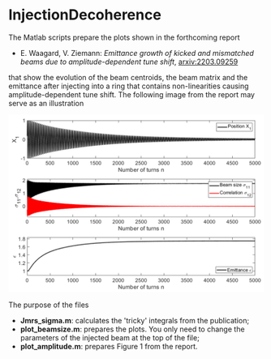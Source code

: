 # InjectionDecoherence
The Matlab scripts prepare the plots shown in the forthcoming report 

- E. Waagard, V. Ziemann: *Emittance growth of kicked and mismatched beams due to amplitude-dependent tune shift*, [arxiv:2203.09259](https://arxiv.org/abs/2203.09259)

that show the evolution of the beam centroids, the beam matrix and the emittance after injecting into a ring 
that contains non-linearities causing amplitude-dependent tune shift. The following image from the report may serve as an illustration

![Figure4](emittance_growth_mismatch_and_steering.png)

The purpose of the files

  - **Jmrs_sigma.m**: calculates the 'tricky' integrals from the publication;
  - **plot_beamsize.m**: prepares the plots. You only need to change the parameters of the injected beam at the top of the file;
  - **plot_amplitude.m**: prepares Figure 1 from the report.
